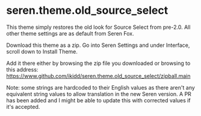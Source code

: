 # seren.theme.old_source_select

This theme simply restores the old look for Source Select from pre-2.0.  All other theme settings are as default from Seren Fox.

Download this theme as a zip.  Go into Seren Settings and under Interface, scroll down to Install Theme.  

Add it there either by browsing the zip file you downloaded or browsing to this address: https://www.github.com/ikidd/seren.theme.old_source_select/zipball.main

Note: some strings are hardcoded to their English values as there aren't any equivalent string values to allow translation in the new Seren version.  A PR has been added and I might be able to update this with corrected values if it's accepted.
